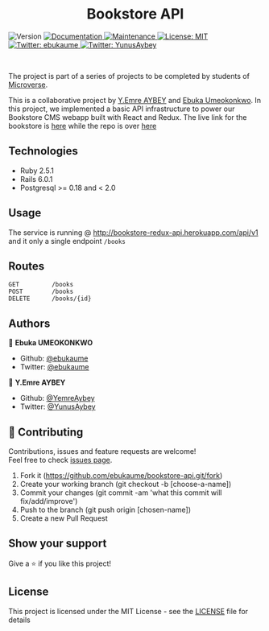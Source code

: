 <h1 align="center">Bookstore API</h1>
<p>
  <img alt="Version" src="https://img.shields.io/badge/version-1.0.0-blue.svg?cacheSeconds=2592000" />
  <a href="https://github.com/ebukaume/bookstore-api#readme" target="_blank">
    <img alt="Documentation" src="https://img.shields.io/badge/documentation-yes-brightgreen.svg" />
  </a>
  <a href="https://github.com/ebukaume/bookstore-api/graphs/commit-activity" target="_blank">
    <img alt="Maintenance" src="https://img.shields.io/badge/Maintained%3F-yes-green.svg" />
  </a>
  <a href="https://github.com/ebukaume/bookstore-api/blob/master/LICENSE" target="_blank">
    <img alt="License: MIT" src="https://img.shields.io/github/license/ebukaume/bookstore-api" />
  </a>
  <a href="https://twitter.com/ebukaume" target="_blank">
    <img alt="Twitter: ebukaume" src="https://img.shields.io/twitter/follow/ebukaume.svg?style=social" />
  </a>
  <a href="https://twitter.com/YunusAybey" target="_blank">
    <img alt="Twitter: YunusAybey" src="https://img.shields.io/twitter/follow/YunusAybey.svg?style=social" />
  </a>
</p>

<br>

The project is part of a series of projects to be completed by students of [Microverse](https://www.microverse.org/ "The Global School for Remote Software Developers!").

  This is a collaborative project by [Y.Emre AYBEY](https://github.com/YemreAybey) and [Ebuka Umeokonkwo](https://github.com/ebukaume). In this project, we implemented a basic API infrastructure to power our Bookstore CMS webapp built with React and Redux. The live link for the bookstore is [here](https://bookstore-react-redux.herokuapp.com/) while the repo is over [here](https://github.com/YemreAybey/bookstore-redux)

## Technologies

- Ruby 2.5.1
- Rails 6.0.1
- Postgresql >= 0.18  and < 2.0


## Usage

The service is running @ http://bookstore-redux-api.herokuapp.com/api/v1 and it only a single endpoint `/books`


## Routes 

```
GET         /books
POST        /books
DELETE      /books/{id}
```

## Authors

👤 **Ebuka UMEOKONKWO**

- Github: [@ebukaume](https://github.com/ebukaume)
- Twitter: [@ebukaume](https://twitter.com/ebukaume)

👤 **Y.Emre AYBEY**

- Github: [@YemreAybey](https://github.com/YemreAybey)
- Twitter: [@YunusAybey](https://twitter.com/YunusAybey)

## 🤝 Contributing

Contributions, issues and feature requests are welcome!<br />Feel free to check [issues page](https://github.com/ebukaume/bookstore-api/issues).

1. Fork it (https://github.com/ebukaume/bookstore-api.git/fork)
2. Create your working branch (git checkout -b [choose-a-name])
3. Commit your changes (git commit -am 'what this commit will fix/add/improve')
4. Push to the branch (git push origin [chosen-name])
5. Create a new Pull Request

## Show your support

Give a ⭐️ if you like this project!

## License

This project is licensed under the MIT License - see the [LICENSE](./LICENSE) file for details
